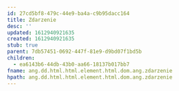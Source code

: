 ```yaml
---
id: 27cd5bf8-479c-44e9-ba4a-c9b95dacc164
title: Zdarzenie
desc: ''
updated: 1612940921635
created: 1612940921635
stub: true
parent: 7db57451-0692-447f-81e9-d9bd07f1bd5b
children:
  - ea6143b6-44db-43b0-aa66-18137b017bb7
fname: ang.dd.html.html.element.html.dom.ang.zdarzenie
hpath: ang.dd.html.html.element.html.dom.ang.zdarzenie
---
```



